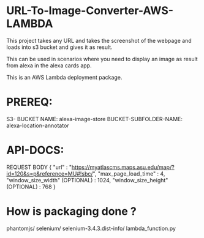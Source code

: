 # URL-To-Image-Converter-AWS-LAMBDA

This project takes any URL and takes the screenshot of the webpage and loads into s3 bucket and gives it as result.

This can be used in scenarios where you need to display an image as result from alexa in the alexa cards app.

This is an AWS Lambda deployment package.

PREREQ:
======
S3- BUCKET NAME: alexa-image-store
BUCKET-SUBFOLDER-NAME: alexa-location-annotator

API-DOCS:
========
REQUEST BODY
{
  "url" : "https://myatlascms.maps.asu.edu/map/?id=120&s=p&reference=MU#!sbc/",
  "max_page_load_time" : 4,
  "window_size_width" (OPTIONAL) : 1024,
  "window_size_height" (OPTIONAL) : 768
}



How is packaging done ?
=======================

phantomjs/
selenium/
selenium-3.4.3.dist-info/
lambda_function.py



